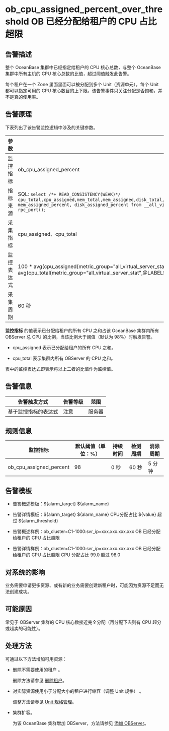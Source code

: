 # ob_cpu_assigned_percent_over_threshold OB 已经分配给租户的 CPU 占比超限

**告警描述**
-----------------------------

整个 OceanBase 集群中已经指定给租户的 CPU 核心总数，与整个 OceanBase 集群中所有主机的 CPU 核心总数的比值，超过阈值触发此告警。

每个租户在一个 Zone 里面里面可以被分配到多个 Unit（资源单元），每个 Unit 都可以指定可用的 CPU 核心数目的上下限。该告警事件只关注分配是否饱和，并不是真的使用率。

告警原理
-------------------------

下表列出了该告警监控逻辑中涉及的关键参数。

|  参数   |                                                                                                                                                                              值                                                                                                                                                                              |
|-------|-------------------------------------------------------------------------------------------------------------------------------------------------------------------------------------------------------------------------------------------------------------------------------------------------------------------------------------------------------------|
| 监控指标  | ob_cpu_assigned_percent                                                                                                                                                                                                                                                                                                                                     |
| 指标来源  | SQL:  ```select /*+ READ_CONSISTENCY(WEAK)*/ cpu_total,cpu_assigned,mem_total,mem_assigned,disk_total,disk_assigned,unit_num,migrating_unit_num,cpu_assigned_percent, mem_assigned_percent, disk_assigned_percent from __all_virtual_server_stat where svr_ip = @svr_ip and svr_port = rpc_port(); ```  |
| 采集指标  | cpu_assigned、cpu_total                                                                                                                                                                                                                                                                                                                                      |
| 监控表达式 | 100 \* avg(cpu_assigned{metric_group="all_virtual_server_stat",@LABELS}) by (@GBLABELS) / avg(cpu_total{metric_group="all_virtual_server_stat",@LABELS}) by (@GBLABELS)                                                                                                                                                                                     |
| 采集周期  | 60 秒                                                                                                                                                                                                                                                                                                                                                        |

**监控指标** 的值表示已分配给租户的所有 CPU 之和占该 OceanBase 集群内所有 OBServer 总 CPU 的比例，当该比例大于阈值（默认为 98%）时触发告警。

* cpu_assigned 表示已分配给租户的所有 CPU 之和。

* cpu_total 表示集群内所有 OBServer 的 CPU 之和。

表中的监控表达式即表示将以上二者的比值作为监控值。

**告警信息**
-----------------------------

|   告警触发方式   | 告警等级 | 范围  |
|------------|------|-----|
| 基于监控指标的表达式 | 注意   | 服务器 |

**规则信息**
-----------------------------

|          监控指标           | 默认阈值（单位：%） | 持续时间 | 检测周期 | 消除周期 |
|-------------------------|------------|------|------|------|
| ob_cpu_assigned_percent | 98         | 0 秒  | 60 秒 | 5 分钟 |

**告警模板**
-----------------------------

* 告警概述模板：${alarm_target} ${alarm_name}

* 告警详情模板：${alarm_target} ${alarm_name} CPU分配占比 ${value} 超过 ${alarm_threshold}

* 告警概述样例：ob_cluster=C1-1000:svr_ip=xxx.xxx.xxx.xxx OB 已经分配给租户的 CPU 占比超限

* 告警详情样例：ob_cluster=C1-1000:svr_ip=xxx.xxx.xxx.xxx OB 已经分配给租户的 CPU 占比超限 CPU 分配占比 99.0 超过 98.0

**对系统的影响**
-------------------------------

业务需要申请更多资源、或有新的业务需要创建新租户时，可能因为资源不足而无法创建成功。

**可能原因**
-----------------------------

常见于 OBServer 集群的 CPU 核心数接近完全分配（再分配下去则有 CPU 超分或超卖的可能性）。

处理方法
-------------------------

可通过以下方法增加可用资源：

* 删除不需要使用的租户 。

  删除方法请参见 [删除租户](../../3.ob-cloud-platform/5.manage-tenants/2.basic-tenant-operations/7.userguide-delete-a-tenant.md)。
  
* 对实际资源使用小于分配大小的租户进行缩容（调整 Unit 规格） 。

  调整方法请参见 [Unit 规格管理](../../3.ob-cloud-platform/5.manage-tenants/2.basic-tenant-operations/3.unit-specification-management.md)。
  
* 集群扩容。

  为该 OceanBase 集群增加 OBServer，方法请参见 [添加 OBServer](../../3.ob-cloud-platform/4.manage-clusters/3.basic-operations/8.manage-the-observer-cluster/1.cluster-add-observer.md)。
  